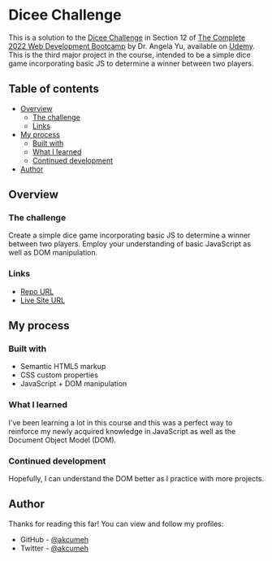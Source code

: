 # Dicee Challenge

This is a solution to the [Dicee Challenge](https://www.udemy.com/course/the-complete-web-development-bootcamp/learn/lecture/12383900) in Section 12 of [The Complete 2022 Web Development Bootcamp](https://www.udemy.com/course/the-complete-web-development-bootcamp/) by Dr. Angela Yu, available on [Udemy](https://udemy.com). This is the third major project in the course, intended to be a simple dice game incorporating basic JS to determine a winner between two players.

## Table of contents

- [Overview](#overview)
  - [The challenge](#the-challenge)
  - [Links](#links)
- [My process](#my-process)
  - [Built with](#built-with)
  - [What I learned](#what-i-learned)
  - [Continued development](#continued-development)
- [Author](#author)

## Overview

### The challenge

Create a simple dice game incorporating basic JS to determine a winner between two players. Employ your understanding of basic JavaScript as well as DOM manipulation.

### Links

- [Repo URL](https://github.com/akcumeh/dicee-challenge)
- [Live Site URL](https://akcumeh.github.io/dicee-challenge)

## My process

### Built with

- Semantic HTML5 markup
- CSS custom properties
- JavaScript + DOM manipulation

### What I learned

I've been learning a lot in this course and this was a perfect way to reinforce my newly acquired knowledge in JavaScript as well as the Document Object Model (DOM).

### Continued development

Hopefully, I can understand the DOM better as I practice with more projects.

## Author

Thanks for reading this far! You can view and follow my profiles:

- GitHub - [@akcumeh](https://github.com/akcumeh)
- Twitter - [@akcumeh](https://www.twitter.com/akcumeh)